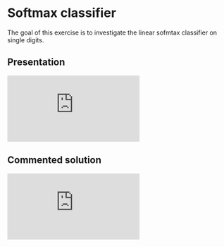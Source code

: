 # Softmax classifier

The goal of this exercise is to investigate the linear sofmtax classifier on single digits.

## Presentation

<div class="embed-container">
  <iframe src="https://www.youtube.com/embed/RNoLsFckuao" frameborder="0" allowfullscreen></iframe>
</div>

## Commented solution

<div class="embed-container">
  <iframe src="https://www.youtube.com/embed/oXrmZgEG_Kw" frameborder="0" allowfullscreen></iframe>
</div>